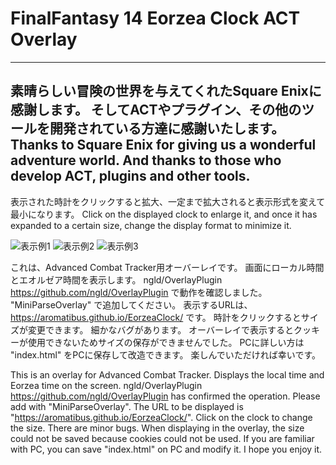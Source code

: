 # FinalFantasy 14 Eorzea Clock ACT Overlay
-------------------------------------------------------------------------------------
素晴らしい冒険の世界を与えてくれたSquare Enixに感謝します。
そしてACTやプラグイン、その他のツールを開発されている方達に感謝いたします。
Thanks to Square Enix for giving us a wonderful adventure world.
And thanks to those who develop ACT, plugins and other tools.
-------------------------------------------------------------------------------------
表示された時計をクリックすると拡大、一定まで拡大されると表示形式を変えて最小になります。
Click on the displayed clock to enlarge it, and once it has expanded to a certain size, change the display format to minimize it.

![表示例1](https://user-images.githubusercontent.com/54123288/73611571-6c6ce980-4626-11ea-929c-c1faa6f69d89.png)
![表示例2](https://user-images.githubusercontent.com/54123288/73673352-d4d4cd00-46f1-11ea-8a51-83d8ddd5bf53.png)
![表示例3](https://user-images.githubusercontent.com/54123288/73673427-f59d2280-46f1-11ea-8559-0ffa9e730478.png)

これは、Advanced Combat Tracker用オーバーレイです。
画面にローカル時間とエオルゼア時間を表示します。
ngld/OverlayPlugin https://github.com/ngld/OverlayPlugin で動作を確認しました。
"MiniParseOverlay" で追加してください。
表示するURLは、https://aromatibus.github.io/EorzeaClock/ です。
時計をクリックするとサイズが変更できます。
細かなバグがあります。
オーバーレイで表示するとクッキーが使用できないためサイズの保存ができませんでした。
PCに詳しい方は "index.html" をPCに保存して改造できます。
楽しんでいただければ幸いです。


This is an overlay for Advanced Combat Tracker.
Displays the local time and Eorzea time on the screen.
ngld/OverlayPlugin https://github.com/ngld/OverlayPlugin has confirmed the operation.
Please add with "MiniParseOverlay".
The URL to be displayed is "https://aromatibus.github.io/EorzeaClock/".
Click on the clock to change the size.
There are minor bugs.
When displaying in the overlay, the size could not be saved because cookies could not be used.
If you are familiar with PC, you can save "index.html" on PC and modify it.
I hope you enjoy it.
